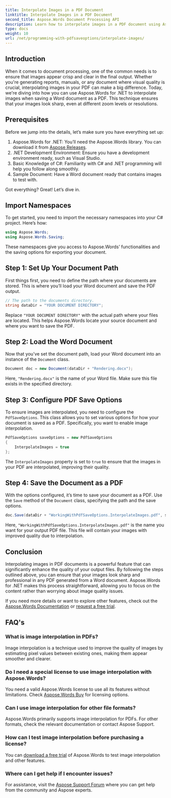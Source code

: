 ```yaml
---
title: Interpolate Images in a PDF Document
linktitle: Interpolate Images in a PDF Document
second_title: Aspose.Words Document Processing API
description: Learn how to interpolate images in a PDF document using Aspose.Words for .NET with our step-by-step guide. Improve your PDF's image quality easily.
type: docs
weight: 10
url: /net/programming-with-pdfsaveoptions/interpolate-images/
---
```

## Introduction

When it comes to document processing, one of the common needs is to ensure that images appear crisp and clear in the final output. Whether you're generating reports, manuals, or any document where visual quality is crucial, interpolating images in your PDF can make a big difference. Today, we're diving into how you can use Aspose.Words for .NET to interpolate images when saving a Word document as a PDF. This technique ensures that your images look sharp, even at different zoom levels or resolutions.

## Prerequisites

Before we jump into the details, let’s make sure you have everything set up:

1. Aspose.Words for .NET: You’ll need the Aspose.Words library. You can download it from [Aspose Releases](https://releases.aspose.com/words/net/).
2. .NET Development Environment: Ensure you have a development environment ready, such as Visual Studio.
3. Basic Knowledge of C#: Familiarity with C# and .NET programming will help you follow along smoothly.
4. Sample Document: Have a Word document ready that contains images to test with.

Got everything? Great! Let’s dive in.

## Import Namespaces

To get started, you need to import the necessary namespaces into your C# project. Here’s how:

```csharp
using Aspose.Words;
using Aspose.Words.Saving;
```

These namespaces give you access to Aspose.Words’ functionalities and the saving options for exporting your document.

## Step 1: Set Up Your Document Path

First things first, you need to define the path where your documents are stored. This is where you’ll load your Word document and save the PDF output.

```csharp
// The path to the documents directory.
string dataDir = "YOUR DOCUMENT DIRECTORY";
```

Replace `"YOUR DOCUMENT DIRECTORY"` with the actual path where your files are located. This helps Aspose.Words locate your source document and where you want to save the PDF.

## Step 2: Load the Word Document

Now that you’ve set the document path, load your Word document into an instance of the `Document` class.

```csharp
Document doc = new Document(dataDir + "Rendering.docx");
```

Here, `"Rendering.docx"` is the name of your Word file. Make sure this file exists in the specified directory.

## Step 3: Configure PDF Save Options

To ensure images are interpolated, you need to configure the `PdfSaveOptions`. This class allows you to set various options for how your document is saved as a PDF. Specifically, you want to enable image interpolation.

```csharp
PdfSaveOptions saveOptions = new PdfSaveOptions 
{ 
	InterpolateImages = true
};
```

The `InterpolateImages` property is set to `true` to ensure that the images in your PDF are interpolated, improving their quality.

## Step 4: Save the Document as a PDF

With the options configured, it’s time to save your document as a PDF. Use the `Save` method of the `Document` class, specifying the path and the save options.

```csharp
doc.Save(dataDir + "WorkingWithPdfSaveOptions.InterpolateImages.pdf", saveOptions);
```

Here, `"WorkingWithPdfSaveOptions.InterpolateImages.pdf"` is the name you want for your output PDF file. This file will contain your images with improved quality due to interpolation.

## Conclusion

Interpolating images in PDF documents is a powerful feature that can significantly enhance the quality of your output files. By following the steps outlined above, you can ensure that your images look sharp and professional in any PDF generated from a Word document. Aspose.Words for .NET makes this process straightforward, allowing you to focus on the content rather than worrying about image quality issues.

If you need more details or want to explore other features, check out the [Aspose.Words Documentation](https://reference.aspose.com/words/net/) or [request a free trial](https://releases.aspose.com/).

## FAQ's

### What is image interpolation in PDFs?

Image interpolation is a technique used to improve the quality of images by estimating pixel values between existing ones, making them appear smoother and clearer.

### Do I need a special license to use image interpolation with Aspose.Words?

You need a valid Aspose.Words license to use all its features without limitations. Check [Aspose.Words Buy](https://purchase.aspose.com/buy) for licensing options.

### Can I use image interpolation for other file formats?

Aspose.Words primarily supports image interpolation for PDFs. For other formats, check the relevant documentation or contact Aspose Support.

### How can I test image interpolation before purchasing a license?

You can [download a free trial](https://releases.aspose.com/) of Aspose.Words to test image interpolation and other features.

### Where can I get help if I encounter issues?

For assistance, visit the [Aspose Support Forum](https://forum.aspose.com/c/words/8) where you can get help from the community and Aspose experts.
